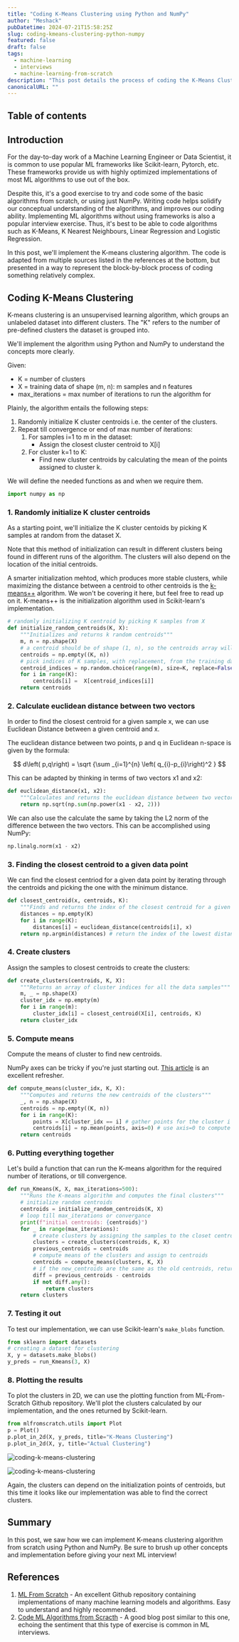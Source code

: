 ```yaml
---
title: "Coding K-Means Clustering using Python and NumPy"
author: "Meshack"
pubDatetime: 2024-07-21T15:58:25Z
slug: coding-kmeans-clustering-python-numpy
featured: false
draft: false
tags:
  - machine-learning
  - interviews
  - machine-learning-from-scratch
description: "This post details the process of coding the K-Means Clustering algorithm from scratch using Python and NumPy. It's a great exercise for understanding the mechanics of this fundamental machine learning algorithm."
canonicalURL: "" 
---
```


## Table of contents

## Introduction

For the day-to-day work of a Machine Learning Engineer or Data Scientist, it is common to use popular ML frameworks like Scikit-learn, Pytorch, etc. These frameworks provide us with highly optimized implementations of most ML algorithms to use out of the box.

Despite this, it's a good exercise to try and code some of the basic algorithms from scratch, or using just NumPy. Writing code helps solidify our conceptual understanding of the algorithms, and improves our coding ability. Implementing ML algorithms without using frameworks is also a popular interview exercise. Thus, it's best to be able to code algorithms such as K-Means, K Nearest Neighbours, Linear Regression and Logistic Regression.

In this post, we'll implement the K-means clustering algorithm. The code is adapted from multiple sources listed in the references at the bottom, but presented in a way to
represent the block-by-block process of coding something relatively complex.

## Coding K-Means Clustering

K-means clustering is an unsupervised learning algorithm, which groups an unlabeled dataset into different clusters. The "K" refers to the number of pre-defined clusters the dataset is grouped into.

We'll implement the algorithm using Python and NumPy to understand the concepts more clearly.

Given:

- K = number of clusters
- X = training data of shape (m, n): m samples and n features
- max_iterations = max number of iterations to run the algorithm for

Plainly, the algorithm entails the following steps:

1. Randomly initialize K cluster centroids i.e. the center of the clusters.
2. Repeat till convergence or end of max number of iterations:
   1. For samples i=1 to m in the dataset:
      - Assign the closest cluster centroid to X[i]
   2. For cluster k=1 to K:
      - Find new cluster centroids by calculating the mean of the points assigned to cluster k.

We will define the needed functions as and when we require them.

```python
import numpy as np
```

### 1. Randomly initialize K cluster centroids

As a starting point, we'll initialize the K cluster centoids by picking K samples at random from the dataset X.

Note that this method of initialization can result in different clusters being found in different runs of the algorithm. The clusters will also depend on the location of the initial centroids.

A smarter initialization mehtod, which produces more stable clusters, while maximizing the distance between a centroid to other centroids is the [k-means++](https://www.geeksforgeeks.org/ml-k-means-algorithm/) algorithm. We won't be covering it here, but feel free to read up on it. K-means++ is the initialization algorithm used in Scikit-learn's implementation.

```python
# randomly initializing K centroid by picking K samples from X
def initialize_random_centroids(K, X):
    """Initializes and returns k random centroids"""
    m, n = np.shape(X)
    # a centroid should be of shape (1, n), so the centroids array will be of shape (K, n)
    centroids = np.empty((K, n))
    # pick indices of K samples, with replacement, from the training data
    centroid_indices = np.random.choice(range(m), size=K, replace=False)
    for i in range(K):
        centroids[i] =  X[centroid_indices[i]]
    return centroids
```

### 2. Calculate euclidean distance between two vectors

In order to find the closest centroid for a given sample x, we can use Euclidean Distance between a given centroid and x.

The euclidean distance between two points, p and q in Euclidean n-space is given by the formula:

$$
d\left( p,q\right) = \sqrt {\sum _{i=1}^{n}  \left( q_{i}-p_{i}\right)^2 }
$$

This can be adapted by thinking in terms of two vectors x1 and x2:

```python
def euclidean_distance(x1, x2):
    """Calculates and returns the euclidean distance between two vectors x1 and x2"""
    return np.sqrt(np.sum(np.power(x1 - x2, 2)))
```

We can also use the calculate the same by taking the L2 norm of the difference between the two vectors. This can be accomplished using NumPy:

```python
np.linalg.norm(x1 - x2)
```

### 3. Finding the closest centroid to a given data point

We can find the closest centriod for a given data point by iterating through the centroids and picking the one with the minimum distance.

```python
def closest_centroid(x, centroids, K):
    """Finds and returns the index of the closest centroid for a given vector x"""
    distances = np.empty(K)
    for i in range(K):
        distances[i] = euclidean_distance(centroids[i], x)
    return np.argmin(distances) # return the index of the lowest distance
```

### 4. Create clusters

Assign the samples to closest centroids to create the clusters:

```python
def create_clusters(centroids, K, X):
    """Returns an array of cluster indices for all the data samples"""
    m, _ = np.shape(X)
    cluster_idx = np.empty(m)
    for i in range(m):
        cluster_idx[i] = closest_centroid(X[i], centroids, K)
    return cluster_idx
```

### 5. Compute means

Compute the means of cluster to find new centroids.

NumPy axes can be tricky if you're just starting out. [This article](https://www.sharpsightlabs.com/blog/numpy-axes-explained/) is an excellent refresher.

```python
def compute_means(cluster_idx, K, X):
    """Computes and returns the new centroids of the clusters"""
    _, n = np.shape(X)
    centroids = np.empty((K, n))
    for i in range(K):
        points = X[cluster_idx == i] # gather points for the cluster i
        centroids[i] = np.mean(points, axis=0) # use axis=0 to compute means across points
    return centroids
```

### 6. Putting everything together

Let's build a function that can run the K-means algorithm for the required number of iterations, or till convergence.

```python
def run_Kmeans(K, X, max_iterations=500):
    """Runs the K-means algorithm and computes the final clusters"""
    # initialize random centroids
    centroids = initialize_random_centroids(K, X)
    # loop till max_iterations or convergance
    print(f"initial centroids: {centroids}")
    for _ in range(max_iterations):
        # create clusters by assigning the samples to the closet centroids
        clusters = create_clusters(centroids, K, X)
        previous_centroids = centroids
        # compute means of the clusters and assign to centroids
        centroids = compute_means(clusters, K, X)
        # if the new_centroids are the same as the old centroids, return clusters
        diff = previous_centroids - centroids
        if not diff.any():
            return clusters
    return clusters
```

### 7. Testing it out

To test our implementation, we can use Scikit-learn's `make_blobs` function.

```python
from sklearn import datasets
# creating a dataset for clustering
X, y = datasets.make_blobs()
y_preds = run_Kmeans(3, X)
```

### 8. Plotting the results

To plot the clusters in 2D, we can use the plotting function from ML-From-Scratch Github repository. We'll plot the clusters calculated by our implementation,
and the ones returned by Scikit-learn.

```python
from mlfromscratch.utils import Plot
p = Plot()
p.plot_in_2d(X, y_preds, title="K-Means Clustering")
p.plot_in_2d(X, y, title="Actual Clustering")
```

![coding-k-means-clustering](@assets/images/blog/coding-k-means-clustering/k-means-clustering-output.png)

![coding-k-means-clustering](@assets/images/blog/coding-k-means-clustering/actual-clustering-output.png)

Again, the clusters can depend on the initialization points of centroids, but this time it looks like our implementation was able to find the correct clusters.

## Summary

In this post, we saw how we can implement K-means clustering algorithm from scratch using Python and NumPy. Be sure to brush up other concepts and implementation before giving your next ML interview!

## References

1. [ML From Scratch](https://github.com/eriklindernoren/ML-From-Scratch) - An excellent Github repository containing implementations of many machine learning models and algorithms. Easy to understand and highly recommended.
2. [Code ML Algorithms from Scracth](https://www.yuan-meng.com/posts/md_coding/) - A good blog post similar to this one, echoing the sentiment that this type of exercise is common in ML interviews.
